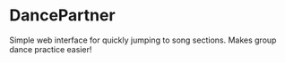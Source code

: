 # DancePartner
Simple web interface for quickly jumping to song sections. Makes group dance practice easier!
